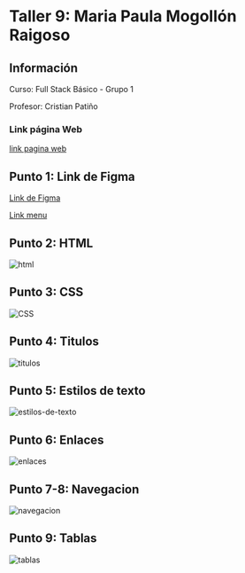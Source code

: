 <h1> Taller 9: Maria Paula Mogollón Raigoso </h1>

<h2> Información </h2>
<p>Curso: Full Stack Básico - Grupo 1 </p>
<p>Profesor: Cristian Patiño </p>

<h3> Link página Web </h3>
<a href= "https://mariapaulamog.github.io/taller-9-full-stack/" target="_black">link pagina web
</a>

<h2>Punto 1: Link de Figma </h2>
<a href="https://www.figma.com/file/vDEY0FFPSQP4K99OevSmjx/Maria-Paula-Mogollon---Figma-Exercise?type=design&node-id=6%3A249&mode=design&t=6EQqqCrIABhAkiH6-1">Link de Figma </a>

<a href= "https://mariapaulamog.github.io/taller-9-full-stack/"> Link menu </a>

<h2>Punto 2: HTML </h2>
<img src="./public/images/HTML.png" alt="html">

<h2> Punto 3: CSS </h2>
<img src="./punto-1-3/public/images/Taller1-3-index.png" alt="CSS">

<h2> Punto 4: Titulos </h2>
<img src="./punto-4/public/Titulos.png" alt="titulos">

<h2> Punto 5: Estilos de texto</h2>
<img src="./punto-5/Public/estilosdetexto.png" alt=estilos-de-texto>

<h2> Punto 6: Enlaces </h2>
<img src="./punto-6/public/enlaces.png" alt= enlaces>

<h2> Punto 7-8: Navegacion </h2>
<img src="./punto-7-8/public/Navegacion.png" alt= navegacion>

<h2> Punto 9: Tablas </h2>
<img src="./punto-9/public/tablas.png" alt= tablas>